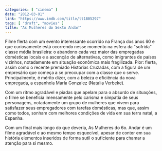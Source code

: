 ```yaml
---
categories: [ "cinema" ]
date: "2012-03-01"
link: "https://www.imdb.com/title/tt1805297"
tags: [ "draft", "movies" ]
title: "As Mulheres do Sexto Andar"
---
```

Filme flerta com um evento interessante ocorrido na França dos anos 60 e que curiosamente está ocorrendo nesse momento na esfera da "sofrida" classe média brasileira: o abandono cada vez maior das empregadas domésticas locais e a ascenção de alternativas, como imigrantes de países vizinhos, notadamente em situação econômica mais fragilizada. Pior: flerta, assim como o recente premiado Histórias Cruzadas, com a figura de um empresário que começa a se preocupar com a classe que o serve. Principalmente, é mérito dizer, com a beleza e eficiência da nova empregada, a espanhola María Gonzalez (Natalia Verbeke).

Com um ritmo agradável e piadas que apelam para o absurdo de situações, o filme se beneficia imensamente pelo carisma e simpatia de seus personagens, notadamente um grupo de mulheres que vivem para satisfazer seus empregadores com tarefas domésticas, mas que, assim como todos, sonham com melhores condições de vida em sua terra natal, a Espanha.

Com um final mais longo do que deveria, As Mulheres do 6o. Andar é um filme agradável e ao mesmo tempo esquecível, apesar de conter em sua história elementos inseridos de forma sutil o suficiente para chamar a atenção para si mesmo.

